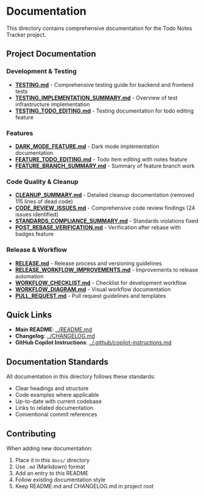 # Documentation

This directory contains comprehensive documentation for the Todo Notes Tracker project.

## Project Documentation

### Development & Testing
- **[TESTING.md](TESTING.md)** - Comprehensive testing guide for backend and frontend tests
- **[TESTING_IMPLEMENTATION_SUMMARY.md](TESTING_IMPLEMENTATION_SUMMARY.md)** - Overview of test infrastructure implementation
- **[TESTING_TODO_EDITING.md](TESTING_TODO_EDITING.md)** - Testing documentation for todo editing feature

### Features
- **[DARK_MODE_FEATURE.md](DARK_MODE_FEATURE.md)** - Dark mode implementation documentation
- **[FEATURE_TODO_EDITING.md](FEATURE_TODO_EDITING.md)** - Todo item editing with notes feature
- **[FEATURE_BRANCH_SUMMARY.md](FEATURE_BRANCH_SUMMARY.md)** - Summary of feature branch work

### Code Quality & Cleanup
- **[CLEANUP_SUMMARY.md](CLEANUP_SUMMARY.md)** - Detailed cleanup documentation (removed 115 lines of dead code)
- **[CODE_REVIEW_ISSUES.md](CODE_REVIEW_ISSUES.md)** - Comprehensive code review findings (24 issues identified)
- **[STANDARDS_COMPLIANCE_SUMMARY.md](STANDARDS_COMPLIANCE_SUMMARY.md)** - Standards violations fixed
- **[POST_REBASE_VERIFICATION.md](POST_REBASE_VERIFICATION.md)** - Verification after rebase with badges feature

### Release & Workflow
- **[RELEASE.md](RELEASE.md)** - Release process and versioning guidelines
- **[RELEASE_WORKFLOW_IMPROVEMENTS.md](RELEASE_WORKFLOW_IMPROVEMENTS.md)** - Improvements to release automation
- **[WORKFLOW_CHECKLIST.md](WORKFLOW_CHECKLIST.md)** - Checklist for development workflow
- **[WORKFLOW_DIAGRAM.md](WORKFLOW_DIAGRAM.md)** - Visual workflow documentation
- **[PULL_REQUEST.md](PULL_REQUEST.md)** - Pull request guidelines and templates

## Quick Links

- **Main README**: [../README.md](../README.md)
- **Changelog**: [../CHANGELOG.md](../CHANGELOG.md)
- **GitHub Copilot Instructions**: [../.github/copilot-instructions.md](../.github/copilot-instructions.md)

## Documentation Standards

All documentation in this directory follows these standards:
- Clear headings and structure
- Code examples where applicable
- Up-to-date with current codebase
- Links to related documentation
- Conventional commit references

## Contributing

When adding new documentation:
1. Place it in this `docs/` directory
2. Use `.md` (Markdown) format
3. Add an entry to this README
4. Follow existing documentation style
5. Keep README.md and CHANGELOG.md in project root
